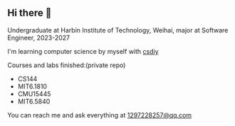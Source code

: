 ## Hi there 👋

Undergraduate at Harbin Institute of Technology, Weihai, major at Software Engineer, 2023-2027

I'm learning computer science by myself with [csdiy](https://csdiy.wiki/)

Courses and labs finished:(private repo)
- CS144
- MIT6.1810
- CMU15445
- MIT6.5840

You can reach me and ask everything at 1297228257@qq.com

<!--
**copicomi/copicomi** is a ✨ _special_ ✨ repository because its `README.md` (this file) appears on your GitHub profile.

Here are some ideas to get you started:

- 🔭 I’m currently working on ...
- 🌱 I’m currently learning ...
- 👯 I’m looking to collaborate on ...
- 🤔 I’m looking for help with ...
- 💬 Ask me about ...
- 📫 How to reach me: ...
- 😄 Pronouns: ...
- ⚡ Fun fact: ...
-->
